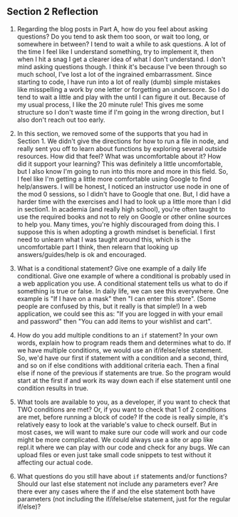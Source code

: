 ## Section 2 Reflection

1. Regarding the blog posts in Part A, how do you feel about asking questions? Do you tend to ask them too soon, or wait too long, or somewhere in between?
I tend to wait a while to ask questions. A lot of the time I feel like I understand something, try to implement it, then when I hit a snag I get a clearer idea of what I don't understand. I don't mind asking questions though.  I think it's because I've been through so much school, I've lost a lot of the ingrained embarrassment. Since starting to code, I have run into a lot of really (dumb) simple mistakes like misspelling a work by one letter or forgetting an underscore. So I do tend to wait a little and play with the until I can figure it out. Because of my usual process, I like the 20 minute rule! This gives me some structure so I don't waste time if I'm going in the wrong direction, but I also don't reach out too early.

1. In this section, we removed some of the supports that you had in Section 1. We didn't give the directions for how to run a file in node, and really sent you off to learn about functions by exploring several outside resources. How did that feel? What was uncomfortable about it? How did it support your learning?
This was definitely a little uncomfortable, but I also know I'm going to run into this more and more in this field. So, I feel like I'm getting a little more comfortable using Google to find help/answers. I will be honest, I noticed an instructor use node <file name> in one of the mod 0 sessions, so I didn't have to Google that one. But, I did have a harder time with the exercises and I had to look up a little more than I did in section1. In academia (and really high school), you're often taught to use the required books and not to rely on Google or other online sources to help you. Many times, you're highly discouraged from doing this. I suppose this is when adopting a growth mindset is beneficial. I first need to unlearn what I was taught around this, which is the uncomfortable part I think, then relearn that looking up answers/guides/help is ok and encouraged.

1. What is a conditional statement? Give one example of a daily life conditional. Give one example of where a conditional is probably used in a web application you use.
A conditional statement tells us what to do if something is true or false. In daily life, we can see this everywhere. One example is "If I have on a mask" then "I can enter this store". (Some people are confused by this, but it really is that simple!) In a web application, we could see this as: "If you are logged in with your email and password" then "You can add items to your wishlist and cart".

1. How do you add multiple conditions to an `if` statement? In your own words, explain how to program reads them and determines what to do.
If we have multiple conditions, we would use an if/ifelse/else statement. So, we'd have our first if statement with a condition and a second, third, and so on if else conditions with additional criteria each. Then a final else if none of the previous if statements are true. So the program would start at the first if and work its way down each if else statement until one condition results in true.

1. What tools are available to you, as a developer, if you want to check that TWO conditions are met? Or, if you want to check that 1 of 2 conditions are met, before running a block of code?
If the code is really simple, it's relatively easy to look at the variable's value to check ourself. But in most cases, we will want to make sure our code will work and our code might be more complicated. We could always use a site or app like repl.it where we can play with our code and check for any bugs. We can upload files or even just take small code snippets to test without it affecting our actual code.

1. What questions do you still have about `if` statements and/or functions?
Should our last else statement not include any parameters ever? Are there ever any cases where the if and the else statement both have parameters (not including the if/ifelse/else statement, just for the regular if/else)?
